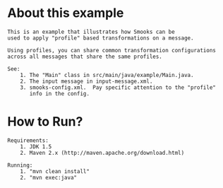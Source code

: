 About this example
==================
    This is an example that illustrates how Smooks can be
    used to apply "profile" based transformations on a message.

    Using profiles, you can share common transformation configurations
    across all messages that share the same profiles.

    See:
        1. The "Main" class in src/main/java/example/Main.java.
        2. The input message in input-message.xml.
        3. smooks-config.xml.  Pay specific attention to the "profile"
           info in the config.

How to Run?
===========
    Requirements:
        1. JDK 1.5
        2. Maven 2.x (http://maven.apache.org/download.html)

    Running:
        1. "mvn clean install"
        2. "mvn exec:java"